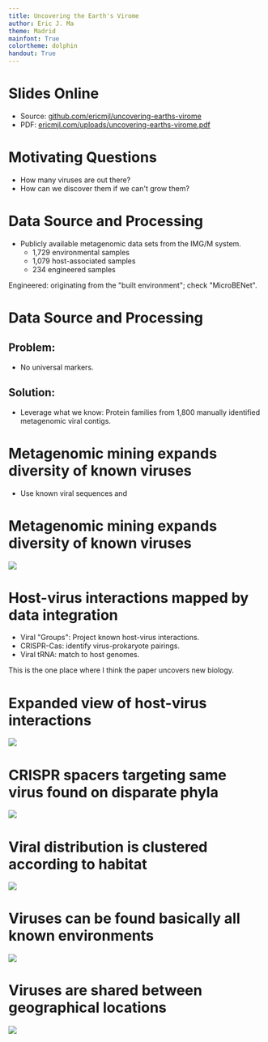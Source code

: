 ```yaml
---
title: Uncovering the Earth's Virome
author: Eric J. Ma
theme: Madrid
mainfont: True
colortheme: dolphin
handout: True
---
```


# Slides Online

- Source: [github.com/ericmjl/uncovering-earths-virome][source]
- PDF: [ericmjl.com/uploads/uncovering-earths-virome.pdf][pdf]

[pdf]: http://www.ericmjl.com/uploads/uncovering-earths-virome.pdf
[source]: http://github.com/ericmjl/uncovering-earths-virome

# Motivating Questions

- How many viruses are out there?
- How can we discover them if we can't grow them?

# Data Source and Processing

- Publicly available metagenomic data sets from the IMG/M system.
    - 1,729 environmental samples
    - 1,079 host-associated samples
    - 234 engineered samples

Engineered: originating from the "built environment"; check "MicroBENet".

# Data Source and Processing

## Problem:
- No universal markers.

## Solution:
- Leverage what we know: Protein families from 1,800 manually identified metagenomic viral contigs.

# Metagenomic mining expands diversity of known viruses

- Use known viral sequences and 

# Metagenomic mining expands diversity of known viruses

![](./figures/nature19094-f1.jpg)

# Host-virus interactions mapped by data integration

- Viral "Groups": Project known host-virus interactions.
- CRISPR-Cas: identify virus-prokaryote pairings.
- Viral tRNA: match to host genomes.

This is the one place where I think the paper uncovers new biology.

# Expanded view of host-virus interactions

![](./figures/nature19094-f2.jpg)

# CRISPR spacers targeting same virus found on disparate phyla

![](./figures/nature19094-f3.jpg)

# Viral distribution is clustered according to habitat

![](./figures/nature19094-f4.jpg)

# Viruses can be found basically all known environments

![](./figures/nature19094-f5.jpg)

# Viruses are shared between geographical locations

![](./figures/nature19094-f6.jpg)
